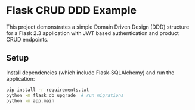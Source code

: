 # Flask CRUD DDD Example

This project demonstrates a simple Domain Driven Design (DDD) structure for a Flask 2.3 application with JWT based authentication and product CRUD endpoints.

## Setup

Install dependencies (which include Flask-SQLAlchemy) and run the application:

```bash
pip install -r requirements.txt
python -m flask db upgrade  # run migrations
python -m app.main
```
